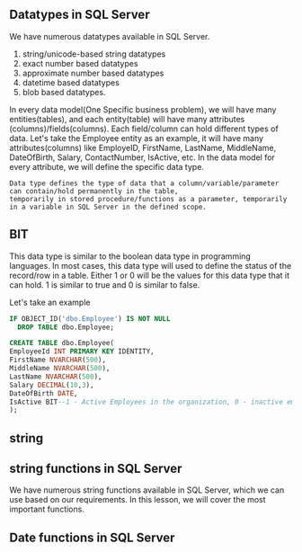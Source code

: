 ## Datatypes in SQL Server

We have numerous datatypes available in SQL Server. 
  1. string/unicode-based string datatypes
  2. exact number based datatypes
  3. approximate number based datatypes
  4. datetime based datatypes
  5. blob based datatypes.

In every data model(One Specific business problem), we will have many entities(tables), and each entity(table) will have many attributes (columns)/fields(columns). Each field/column can hold different types of data. Let's take the Employee entity as an example, it will have many attributes(columns) like EmployeID, FirstName, LastName, MiddleName, DateOfBirth, Salary, ContactNumber, IsActive, etc. In the data model for every attribute, we will define the specific data type.

```
Data type defines the type of data that a column/variable/parameter can contain/hold permanently in the table,
temporarily in stored procedure/functions as a parameter, temporarily in a variable in SQL Server in the defined scope.
```

## BIT
This data type is similar to the boolean data type in programming languages. In most cases, this data type will used to define the status of the record/row in a table.
Either 1 or 0 will be the values for this data type that it can hold. 1 is similar to true and 0 is similar to false.

  Let's take an example 

```sql
IF OBJECT_ID('dbo.Employee') IS NOT NULL
  DROP TABLE dbo.Employee;

CREATE TABLE dbo.Employee(
EmployeeId INT PRIMARY KEY IDENTITY,
FirstName NVARCHAR(500),
MiddleName NVARCHAR(500),
LastName NVARCHAR(500),
Salary DECIMAL(10,3),
DateOfBirth DATE,
IsActive BIT--1 - Active Employees in the organization, 0 - inactive employees in the organization
);
```

## string 


## string functions in SQL Server
We have numerous string functions available in SQL Server, which we can use based on our requirements. In this lesson, we will cover the most important functions.



## Date functions in SQL Server
